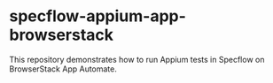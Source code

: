 # specflow-appium-app-browserstack
This repository demonstrates how to run Appium tests in Specflow on BrowserStack App Automate.
